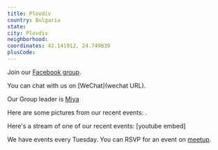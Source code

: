 ```yaml
---
title: Plovdiv
country: Bulgaria
state: 
city: Plovdiv
neighborhood: 
coordinates: 42.141912, 24.749839
plusCode:
---
```

Join our [Facebook group](https://www.facebook.com/groups/free.code.camp.plovdiv).

You can chat with us on [WeChat](wechat URL).

Our Group leader is [Miya](freecodecamp.org/miya)

Here are some pictures from our recent events:
![]().

Here's a stream of one of our recent events:
[youtube embed]

We have events every Tuesday. You can RSVP for an event on [meetup](meetupurl).
